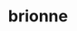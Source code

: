 ---
id: 729
title: brionne
types: [water]
image: https://raw.githubusercontent.com/PokeAPI/sprites/master/sprites/pokemon/729.png
---